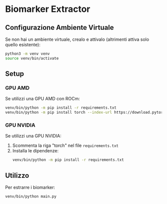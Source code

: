 # Biomarker Extractor

## Configurazione Ambiente Virtuale

Se non hai un ambiente virtuale, crealo e attivalo (altrimenti attiva solo quello esistente):

```bash
python3 -m venv venv
source venv/bin/activate
```

## Setup

### GPU AMD
Se utilizzi una GPU AMD con ROCm:

```bash
venv/bin/python -m pip install -r requirements.txt
venv/bin/python -m pip install torch --index-url https://download.pytorch.org/whl/rocm5.7
```

### GPU NVIDIA
Se utilizzi una GPU NVIDIA:

1. Scommenta la riga "torch" nel file `requirements.txt`
2. Installa le dipendenze:
   ```bash
   venv/bin/python -m pip install -r requirements.txt
   ```

## Utilizzo

Per estrarre i biomarker:

```bash
venv/bin/python main.py
```